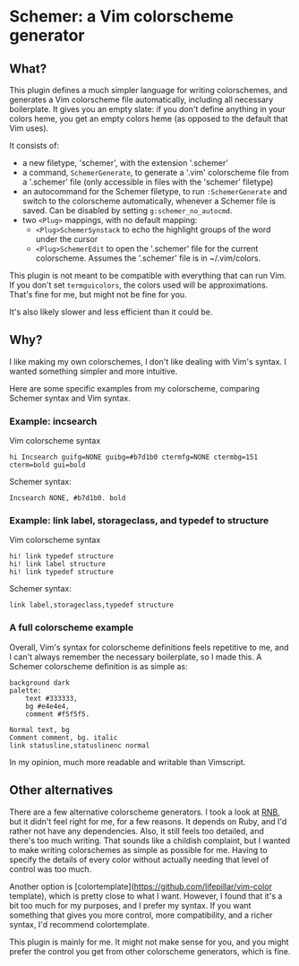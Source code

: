 # Schemer: a Vim colorscheme generator
## What?
This plugin defines a much simpler language for writing colorschemes, and generates a Vim colorscheme file automatically, including all necessary boilerplate.
It gives you an empty slate: if you don't define anything in your colors heme, you get an empty colors heme (as opposed to the default that Vim uses).

It consists of:
* a new filetype, 'schemer', with the extension '.schemer'
* a command, `SchemerGenerate`, to generate a '.vim' colorscheme file from a '.schemer' file (only accessible in files with the 'schemer' filetype)
* an autocommand for the Schemer filetype, to run `:SchemerGenerate` and switch to the colorscheme automatically, whenever a Schemer file is saved. Can be disabled by setting `g:schemer_no_autocmd`.
* two `<Plug>` mappings, with no default mapping:
    * `<Plug>SchemerSynstack` to echo the highlight groups of the word under the cursor
    * `<Plug>SchemerEdit` to open the '.schemer' file for the current colorscheme. Assumes the '.schemer' file is in ~/.vim/colors.

This plugin is not meant to be compatible with everything that can run Vim.
If you don't set `termguicolors`, the colors used will be approximations.
That's fine for me, but might not be fine for you.

It's also likely slower and less efficient than it could be.

## Why?
I like making my own colorschemes, I don't like dealing with Vim's syntax.
I wanted something simpler and more intuitive.

Here are some specific examples from my colorscheme, comparing Schemer syntax and Vim syntax.

### Example: incsearch
Vim colorscheme syntax

```vim
hi Incsearch guifg=NONE guibg=#b7d1b0 ctermfg=NONE ctermbg=151 cterm=bold gui=bold
```

Schemer syntax:

```schemer
Incsearch NONE, #b7d1b0. bold
```

### Example: link label, storageclass, and typedef to structure
Vim colorscheme syntax

```vim
hi! link typedef structure
hi! link label structure
hi! link typedef structure
```

Schemer syntax:

```schemer
link label,storageclass,typedef structure
```

### A full colorscheme example
Overall, Vim's syntax for colorscheme definitions feels repetitive to me, and I can't always remember the necessary boilerplate, so I made this.
A Schemer colorscheme definition is as simple as:

```schemer
background dark
palette:
    text #333333,
    bg #e4e4e4,
    comment #f5f5f5.

Normal text, bg
Comment comment, bg. italic
link statusline,statuslinenc normal
```

In my opinion, much more readable and writable than Vimscript.

## Other alternatives
There are a few alternative colorscheme generators.
I took a look at [RNB](https://github.com/romainl/vim-rnb), but it didn't feel right for me, for a few reasons.
It depends on Ruby, and I'd rather not have any dependencies.
Also, it still feels too detailed, and there's too much writing.
That sounds like a childish complaint, but I wanted to make writing colorschemes as simple as possible for me.
Having to specify the details of every color without actually needing that level of control was too much.

Another option is [colortemplate](https://github.com/lifepillar/vim-color template), which is pretty close to what I want. 
However, I found that it's a bit too much for my purposes, and I prefer my syntax.
If you want something that gives you more control, more compatibility, and a richer syntax, I'd recommend colortemplate. 

This plugin is mainly for me.
It might not make sense for you, and you might prefer the control you get from other colorscheme generators, which is fine.

